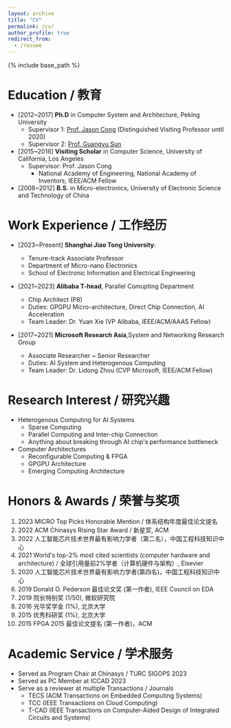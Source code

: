 ```yaml
---
layout: archive
title: "CV"
permalink: /cv/
author_profile: true
redirect_from:
  - /resume
---
```


{% include base_path %}

Education / 教育
======
* [2012~2017] **Ph.D** in Computer System and Architecture, Peking University
  * Supervisor 1: [Prof. Jason Cong](https://vast.cs.ucla.edu/people/faculty/jason-cong) (Distinguished Visiting Professor until 2020)
  * Supervisor 2: [Prof. Guangyu Sun](https://ic.pku.edu.cn/szdw/zzjs/sjzdhyjsxtx1/sgy/index.htm)
* [2015~2016] **Visiting Scholar** in Computer Science, University of California, Los Angeles
  * Supervisor: Prof. Jason Cong
    * National Academy of Engineering, National Academy of Inventors, IEEE/ACM Fellow
* [2008~2012] **B.S.** in Micro-electronics, University of Electronic Science and Technology of China

Work Experience / 工作经历
======
* [2023~Present] **Shanghai Jiao Tong University**:
  * Tenure-track Associate Professor
  * Department of Micro-nano Electronics
  * School of Electronic Information and Electrical Engineering

* [2021~2023] **Alibaba T-head**, Parallel Comupting Department
  * Chip Architect (P8)
  * Duties: GPGPU Micro-architecture, Direct Chip Connection, AI Acceleration
  * Team Leader: Dr. Yuan Xie (VP Alibaba, IEEE/ACM/AAAS Fellow)

* [2017~2021] **Microsoft Research Asia**,System and Networking Research Group
  * Associate Researcher ~ Senior Researcher
  * Duties: AI System and Heterogenous Computing
  * Team Leader: Dr. Lidong Zhou (CVP Microsoft, IEEE/ACM Fellow)
  
Research Interest / 研究兴趣
======
* Heterogenous Computing for AI Systems
  * Sparse Computing
  * Parallel Computing and Inter-chip Connection
  * Anything about breaking through AI chip's performance bottleneck
* Computer Architectures
  * Reconfigurable Computing & FPGA
  * GPGPU Architecture
  * Emerging Computing Architecture

<!-- 
Publications
======
  <ul>{% for post in site.publications %}
    {% include archive-single-cv.html %}
  {% endfor %}</ul>
  
Talks
======
  <ul>{% for post in site.talks %}
    {% include archive-single-talk-cv.html %}
  {% endfor %}</ul>
  
Teaching
======
  <ul>{% for post in site.teaching %}
    {% include archive-single-cv.html %}
  {% endfor %}</ul>

-->

Honors & Awards / 荣誉与奖项
======
1. 2023 MICRO Top Picks Honorable Mention / 体系结构年度最佳论文提名
1. 2022 ACM Chinasys Rising Star Award / 新星奖, ACM
1. 2022 人工智能芯片技术世界最有影响力学者（第二名），中国工程科技知识中心
1. 2021 World's top-2\% most cited scientists (computer hardware and architecture) / 全球引用量前2%学者（计算机硬件与架构）, Elsevier
1. 2020 人工智能芯片技术世界最有影响力学者(第四名)，中国工程科技知识中心
1. 2019 Donald O. Pederson 最佳论文奖 (第一作者), IEEE Council on EDA
1. 2019 院长特别奖 (1/50), 微软研究院
1. 2016 光华奖学金 (1\%), 北京大学
1. 2015 优秀科研奖 (1\%), 北京大学
1. 2015 FPGA 2015 最佳论文提名 (第一作者)，ACM

Academic Service / 学术服务
======
* Served as Program Chair at Chinasys / TURC SIGOPS 2023
* Served as PC Member at ICCAD 2023
* Serve as a reviewer at multiple Transactions / Journals
  * TECS (ACM Transactions on Embedded Computing Systems) 
  * TCC (IEEE Transactions on Cloud Computing)
  * T-CAD (IEEE Transactions on Computer-Aided Design of Integrated Circuits and Systems)

